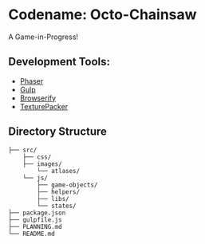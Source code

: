 # Codename: Octo-Chainsaw

A Game-in-Progress!

## Development Tools:

-	[Phaser](http://phaser.io/)
- [Gulp](http://gulpjs.com/)
- [Browserify](http://browserify.org/)
- [TexturePacker](https://www.codeandweb.com/texturepacker)


## Directory Structure

```
├── src/
	├── css/
	├── images/
		└── atlases/
	└── js/
		├── game-objects/
		├── helpers/
		├── libs/
		└── states/
├── package.json
├── gulpfile.js
├── PLANNING.md
└── README.md
```
